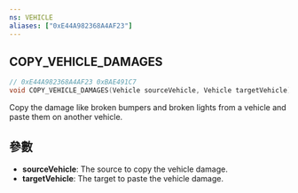 ```yaml
---
ns: VEHICLE
aliases: ["0xE44A982368A4AF23"]
---
```

## COPY_VEHICLE_DAMAGES

```c
// 0xE44A982368A4AF23 0xBAE491C7
void COPY_VEHICLE_DAMAGES(Vehicle sourceVehicle, Vehicle targetVehicle);
```

Copy the damage like broken bumpers and broken lights from a vehicle and paste them on another vehicle.

## 參數
* **sourceVehicle**: The source to copy the vehicle damage.
* **targetVehicle**: The target to paste the vehicle damage.
